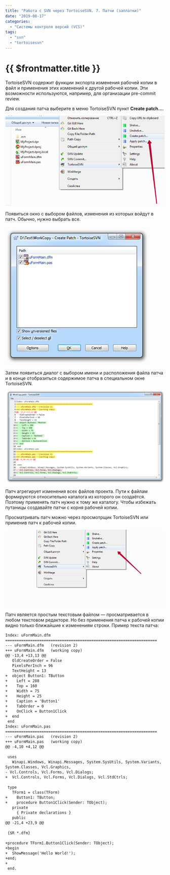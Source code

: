 ```yaml
---
title: "Работа с SVN через TortoiseSVN. 7. Патчи (заплатки)"
date: "2019-08-17"
categories: 
  - "Системы контроля версий (VCS)"
tags: 
  - "svn"
  - "tortoisesvn"
---
```


# {{ $frontmatter.title }}

TortoiseSVN содержит функции экспорта изменения рабочей копии в файл и применения этих изменений к другой рабочей копии. Эти возможности используются, например, для организации pre-commit review.

Для создания патча выберите в меню TortoiseSVN пункт **Create patch...**.

![TortoiseSVN Create patch](images/tortoisesvn_07_01.png)

Появиться окно с выбором файлов, изменения из которых войдут в патч. Обычно, нужно выбрать все.

![TortoiseSVN Create patch](images/tortoisesvn_07_02.png)

Затем появиться диалог с выбором имени и расположения файла патча и в конце отобразиться содержимое патча в специальном окне TortoiseSVN.

![TortoiseSVN patch](images/tortoisesvn_07_03.png)

Патч агрегирует изменения всех файлов проекта. Пути к файлам формируются относительно каталога из которого он создаётся. Поэтому применять патч нужно к тому же каталогу. Чтобы избежать путаницы создавайте патчи с корня рабочей копии.

Просматривать патч можно через просмотрщик TortoiseSVN или применив патч к рабочей копии.

![TortoiseSVN Apply patch](images/tortoisesvn_07_04.png)

Патч является простым текстовым файлом — просматривается в любом текстовом редакторе. Но без применения патча к рабочей копии видно только ближайшие к изменениям строки. Пример текста патча:

```
Index: uFormMain.dfm
===================================================================
--- uFormMain.dfm   (revision 2)
+++ uFormMain.dfm   (working copy)
@@ -13,4 +13,13 @@
   OldCreateOrder = False
   PixelsPerInch = 96
   TextHeight = 13
+  object Button1: TButton
+    Left = 288
+    Top = 160
+    Width = 75
+    Height = 25
+    Caption = 'Button1'
+    TabOrder = 0
+    OnClick = Button1Click
+  end
 end
Index: uFormMain.pas
===================================================================
--- uFormMain.pas   (revision 2)
+++ uFormMain.pas   (working copy)
@@ -4,10 +4,12 @@

 uses
   Winapi.Windows, Winapi.Messages, System.SysUtils, System.Variants, System.Classes, Vcl.Graphics,
- Vcl.Controls, Vcl.Forms, Vcl.Dialogs;
+  Vcl.Controls, Vcl.Forms, Vcl.Dialogs, Vcl.StdCtrls;

 type
   TForm1 = class(TForm)
+    Button1: TButton;
+    procedure Button1Click(Sender: TObject);
   private
     { Private declarations }
   public
@@ -21,4 +23,9 @@

 {$R *.dfm}

+procedure TForm1.Button1Click(Sender: TObject);
+begin
+  ShowMessage('Hello World!');
+end;
+
 end.
```
